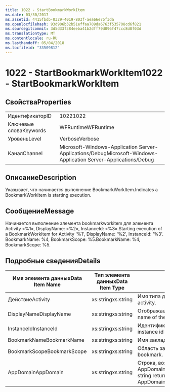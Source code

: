 ```yaml
---
title: 1022 - StartBookmarkWorkItem
ms.date: 03/30/2017
ms.assetid: 4415fbdb-0329-4019-803f-aea66e75f3da
ms.openlocfilehash: 93d906b32b51effaa709da6763f535708cd6f821
ms.sourcegitcommit: 3d5d33f384eeba41b2dff79d096f47ccc8d8f03d
ms.translationtype: MT
ms.contentlocale: ru-RU
ms.lasthandoff: 05/04/2018
ms.locfileid: "33509812"
---
```

# <a name="1022---startbookmarkworkitem"></a><span data-ttu-id="83c32-102">1022 - StartBookmarkWorkItem</span><span class="sxs-lookup"><span data-stu-id="83c32-102">1022 - StartBookmarkWorkItem</span></span>
## <a name="properties"></a><span data-ttu-id="83c32-103">Свойства</span><span class="sxs-lookup"><span data-stu-id="83c32-103">Properties</span></span>  
  
|||  
|-|-|  
|<span data-ttu-id="83c32-104">Идентификатор</span><span class="sxs-lookup"><span data-stu-id="83c32-104">ID</span></span>|<span data-ttu-id="83c32-105">1022</span><span class="sxs-lookup"><span data-stu-id="83c32-105">1022</span></span>|  
|<span data-ttu-id="83c32-106">Ключевые слова</span><span class="sxs-lookup"><span data-stu-id="83c32-106">Keywords</span></span>|<span data-ttu-id="83c32-107">WFRuntime</span><span class="sxs-lookup"><span data-stu-id="83c32-107">WFRuntime</span></span>|  
|<span data-ttu-id="83c32-108">Уровень</span><span class="sxs-lookup"><span data-stu-id="83c32-108">Level</span></span>|<span data-ttu-id="83c32-109">Verbose</span><span class="sxs-lookup"><span data-stu-id="83c32-109">Verbose</span></span>|  
|<span data-ttu-id="83c32-110">Канал</span><span class="sxs-lookup"><span data-stu-id="83c32-110">Channel</span></span>|<span data-ttu-id="83c32-111">Microsoft-Windows-Application Server-Applications/Debug</span><span class="sxs-lookup"><span data-stu-id="83c32-111">Microsoft-Windows-Application Server-Applications/Debug</span></span>|  
  
## <a name="description"></a><span data-ttu-id="83c32-112">Описание</span><span class="sxs-lookup"><span data-stu-id="83c32-112">Description</span></span>  
 <span data-ttu-id="83c32-113">Указывает, что начинается выполнение BookmarkWorkItem.</span><span class="sxs-lookup"><span data-stu-id="83c32-113">Indicates a BookmarkWorkItem is starting execution.</span></span>  
  
## <a name="message"></a><span data-ttu-id="83c32-114">Сообщение</span><span class="sxs-lookup"><span data-stu-id="83c32-114">Message</span></span>  
 <span data-ttu-id="83c32-115">Начинается выполнение элемента bookmarkworkitem для элемента Activity «%1», DisplayName: «%2», InstanceId: «%3».</span><span class="sxs-lookup"><span data-stu-id="83c32-115">Starting execution of a BookmarkWorkItem for Activity '%1', DisplayName: '%2', InstanceId: '%3'.</span></span>  <span data-ttu-id="83c32-116">BookmarkName: %4, BookmarkScope: %5.</span><span class="sxs-lookup"><span data-stu-id="83c32-116">BookmarkName: %4, BookmarkScope: %5.</span></span>  
  
## <a name="details"></a><span data-ttu-id="83c32-117">Подробные сведения</span><span class="sxs-lookup"><span data-stu-id="83c32-117">Details</span></span>  
  
|<span data-ttu-id="83c32-118">Имя элемента данных</span><span class="sxs-lookup"><span data-stu-id="83c32-118">Data Item Name</span></span>|<span data-ttu-id="83c32-119">Тип элемента данных</span><span class="sxs-lookup"><span data-stu-id="83c32-119">Data Item Type</span></span>|<span data-ttu-id="83c32-120">Описание</span><span class="sxs-lookup"><span data-stu-id="83c32-120">Description</span></span>|  
|--------------------|--------------------|-----------------|  
|<span data-ttu-id="83c32-121">Действие</span><span class="sxs-lookup"><span data-stu-id="83c32-121">Activity</span></span>|<span data-ttu-id="83c32-122">xs:string</span><span class="sxs-lookup"><span data-stu-id="83c32-122">xs:string</span></span>|<span data-ttu-id="83c32-123">Имя типа действия.</span><span class="sxs-lookup"><span data-stu-id="83c32-123">The type name of the activity.</span></span>|  
|<span data-ttu-id="83c32-124">DisplayName</span><span class="sxs-lookup"><span data-stu-id="83c32-124">DisplayName</span></span>|<span data-ttu-id="83c32-125">xs:string</span><span class="sxs-lookup"><span data-stu-id="83c32-125">xs:string</span></span>|<span data-ttu-id="83c32-126">Отображаемое имя действия.</span><span class="sxs-lookup"><span data-stu-id="83c32-126">The display name of the activity.</span></span>|  
|<span data-ttu-id="83c32-127">InstanceId</span><span class="sxs-lookup"><span data-stu-id="83c32-127">InstanceId</span></span>|<span data-ttu-id="83c32-128">xs:string</span><span class="sxs-lookup"><span data-stu-id="83c32-128">xs:string</span></span>|<span data-ttu-id="83c32-129">Идентификатор экземпляра действия.</span><span class="sxs-lookup"><span data-stu-id="83c32-129">The instance id of the activity.</span></span>|  
|<span data-ttu-id="83c32-130">BookmarkName</span><span class="sxs-lookup"><span data-stu-id="83c32-130">BookmarkName</span></span>|<span data-ttu-id="83c32-131">xs:string</span><span class="sxs-lookup"><span data-stu-id="83c32-131">xs:string</span></span>|<span data-ttu-id="83c32-132">Имя закладки.</span><span class="sxs-lookup"><span data-stu-id="83c32-132">The name of the bookmark.</span></span>|  
|<span data-ttu-id="83c32-133">BookmarkScope</span><span class="sxs-lookup"><span data-stu-id="83c32-133">BookmarkScope</span></span>|<span data-ttu-id="83c32-134">xs:string</span><span class="sxs-lookup"><span data-stu-id="83c32-134">xs:string</span></span>|<span data-ttu-id="83c32-135">Область закладки.</span><span class="sxs-lookup"><span data-stu-id="83c32-135">The scope of the bookmark.</span></span>|  
|<span data-ttu-id="83c32-136">AppDomain</span><span class="sxs-lookup"><span data-stu-id="83c32-136">AppDomain</span></span>|<span data-ttu-id="83c32-137">xs:string</span><span class="sxs-lookup"><span data-stu-id="83c32-137">xs:string</span></span>|<span data-ttu-id="83c32-138">Строка, возвращаемая AppDomain.CurrentDomain.FriendlyName.</span><span class="sxs-lookup"><span data-stu-id="83c32-138">The string returned by AppDomain.CurrentDomain.FriendlyName.</span></span>|
